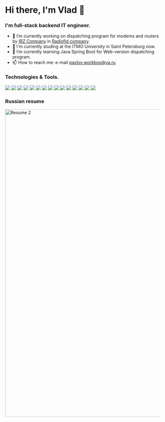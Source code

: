 # Hi there, I'm Vlad 👋

### I'm full-stack backend IT engineer.

- 🔭 I’m currently working on dispatching program for modems and routers by [IRZ Company](https://www.irz.net) in [Radiofid company](https://www.radiofid.ru).
- 📖 I'm currently studing at the ITMO University in Saint Petersburg now.
- 🌱 I’m currently learning Java Spring Boot for Web-version dispatching program.
- 📫 How to reach me: e-mail pavlov.workbox@ya.ru

### Technologies & Tools.

![](https://img.shields.io/badge/OS-macOS-informational?style=flat&logo=&logoColor=white&color=red)
![](https://img.shields.io/badge/OS-Linux_(CentOS)-informational?style=flat&logo=&logoColor=white&color=red)
![](https://img.shields.io/badge/OS-Linux_(RedHatOS)-informational?style=flat&logo=&logoColor=white&color=red)
![](https://img.shields.io/badge/Code-Java-informational?style=flat&logo=&logoColor=white&color=2bbc8a)
![](https://img.shields.io/badge/Code-Java_(Android)-informational?style=flat&logo=&logoColor=white&color=2bbc8a)
![](https://img.shields.io/badge/Code-Kotlin_(Android)-informational?style=flat&logo=&logoColor=white&color=2bbc8a)
![](https://img.shields.io/badge/Code-C++-informational?style=flat&logo=&logoColor=white&color=2bbc8a)
![](https://img.shields.io/badge/Code-JavaScript-informational?style=flat&logo=&logoColor=white&color=2bbc8a)
![](https://img.shields.io/badge/Code-Python-informational?style=flat&logo=&logoColor=white&color=2bbc8a)
![](https://img.shields.io/badge/Code-Haskell-informational?style=flat&logo=&logoColor=white&color=2bbc8a)
![](https://img.shields.io/badge/Code-Swift_(iOS)-informational?style=flat&logo=&logoColor=white&color=2bbc8a)
![](https://img.shields.io/badge/Shell-Bash-informational?style=flat&logo=&logoColor=white&color=blue)
![](https://img.shields.io/badge/Tools-MySQL-informational?style=flat&logo=&logoColor=white&color=aqua)
![](https://img.shields.io/badge/Tools-PostgreSQL-informational?style=flat&logo=&logoColor=white&color=aqua)
![](https://img.shields.io/badge/Framework-Spring-informational?style=flat&logo=&logoColor=white&color=marron)

### Russian resume

<img width="1001" alt="Resume 2" src="https://user-images.githubusercontent.com/57577113/202562869-d3273ad6-0e19-45e2-9e93-a0603a0bc714.png">




